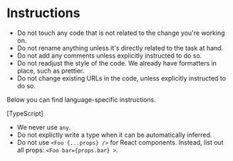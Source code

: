 # Instructions

- Do not touch any code that is not related to the change you're working on.
- Do not rename anything unless it's directly related to the task at hand.
- Do not add any comments unless explicitly instructed to do so.
- Do not readjust the style of the code. We already have formatters in place, such as prettier.
- Do not change existing URLs in the code, unless explicitly instructed to do so.

Below you can find language-specific instructions.

[TypeScript]

- We never use `any`.
- Do not explictly write a type when it can be automatically inferred.
- Do not use `<Foo {...props} />` for React components. Instead, list out all props: `<Foo bar={props.bar} >`.
